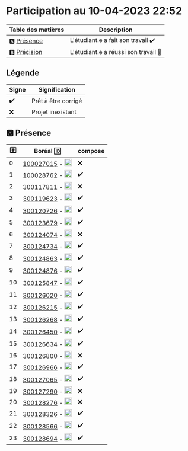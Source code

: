 # Participation au 10-04-2023 22:52

| Table des matières            | Description                                             |
|-------------------------------|---------------------------------------------------------|
| :a: [Présence](#a-présence)   | L'étudiant.e a fait son travail    :heavy_check_mark:   |
| :b: [Précision](#b-précision) | L'étudiant.e a réussi son travail  :tada:               |

## Légende

| Signe              | Signification                 |
|--------------------|-------------------------------|
| :heavy_check_mark: | Prêt à être corrigé           |
| :x:                | Projet inexistant             |

## :a: Présence

|:hash:| Boréal :id:                | compose       |
|------|----------------------------|---------------|
| 0 | [100027015](../100027015) - <image src='https://avatars0.githubusercontent.com/u/97314874?s=460&v=4' width=20 height=20></image> | :x: |
| 1 | [100028762](../100028762) - <image src='https://avatars0.githubusercontent.com/u/96226008?s=460&v=4' width=20 height=20></image> | :heavy_check_mark: |
| 2 | [300117811](../300117811) - <image src='https://avatars0.githubusercontent.com/u/71027809?s=460&v=4' width=20 height=20></image> | :x: |
| 3 | [300119623](../300119623) - <image src='https://avatars0.githubusercontent.com/u/97314467?s=460&v=4' width=20 height=20></image> | :heavy_check_mark: |
| 4 | [300120726](../300120726) - <image src='https://avatars0.githubusercontent.com/u/105461057?s=460&v=4' width=20 height=20></image> | :heavy_check_mark: |
| 5 | [300123679](../300123679) - <image src='https://avatars0.githubusercontent.com/u/105458655?s=460&v=4' width=20 height=20></image> | :heavy_check_mark: |
| 6 | [300124074](../300124074) - <image src='https://avatars0.githubusercontent.com/u/97147101?s=460&v=4' width=20 height=20></image> | :x: |
| 7 | [300124734](../300124734) - <image src='https://avatars0.githubusercontent.com/u/94937145?s=460&v=4' width=20 height=20></image> | :heavy_check_mark: |
| 8 | [300124863](../300124863) - <image src='https://avatars0.githubusercontent.com/u/97644305?s=460&v=4' width=20 height=20></image> | :heavy_check_mark: |
| 9 | [300124876](../300124876) - <image src='https://avatars0.githubusercontent.com/u/98238582?s=460&v=4' width=20 height=20></image> | :heavy_check_mark: |
| 10 | [300125847](../300125847) - <image src='https://avatars0.githubusercontent.com/u/97644650?s=460&v=4' width=20 height=20></image> | :heavy_check_mark: |
| 11 | [300126020](../300126020) - <image src='https://avatars0.githubusercontent.com/u/97989532?s=460&v=4' width=20 height=20></image> | :heavy_check_mark: |
| 12 | [300126215](../300126215) - <image src='https://avatars0.githubusercontent.com/u/118313035?s=460&v=4' width=20 height=20></image> | :heavy_check_mark: |
| 13 | [300126268](../300126268) - <image src='https://avatars0.githubusercontent.com/u/97314948?s=460&v=4' width=20 height=20></image> | :heavy_check_mark: |
| 14 | [300126450](../300126450) - <image src='https://avatars0.githubusercontent.com/u/94937535?s=460&v=4' width=20 height=20></image> | :heavy_check_mark: |
| 15 | [300126634](../300126634) - <image src='https://avatars0.githubusercontent.com/u/97324827?s=460&v=4' width=20 height=20></image> | :heavy_check_mark: |
| 16 | [300126800](../300126800) - <image src='https://avatars0.githubusercontent.com/u/105135304?s=460&v=4' width=20 height=20></image> | :x: |
| 17 | [300126966](../300126966) - <image src='https://avatars0.githubusercontent.com/u/94937166?s=460&v=4' width=20 height=20></image> | :heavy_check_mark: |
| 18 | [300127065](../300127065) - <image src='https://avatars0.githubusercontent.com/u/97314712?s=460&v=4' width=20 height=20></image> | :heavy_check_mark: |
| 19 | [300127290](../300127290) - <image src='https://avatars0.githubusercontent.com/u/105463700?s=460&v=4' width=20 height=20></image> | :x: |
| 20 | [300128276](../300128276) - <image src='https://avatars0.githubusercontent.com/u/113144317?s=460&v=4' width=20 height=20></image> | :x: |
| 21 | [300128326](../300128326) - <image src='https://avatars0.githubusercontent.com/u/105472970?s=460&v=4' width=20 height=20></image> | :heavy_check_mark: |
| 22 | [300128566](../300128566) - <image src='https://avatars0.githubusercontent.com/u/101542761?s=460&v=4' width=20 height=20></image> | :heavy_check_mark: |
| 23 | [300128694](../300128694) - <image src='https://avatars0.githubusercontent.com/u/105947276?s=460&v=4' width=20 height=20></image> | :heavy_check_mark: |
